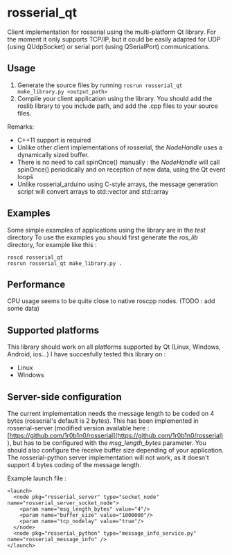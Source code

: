 # rosserial_qt

Client implementation for rosserial using the multi-platform Qt library.
For the moment it only supports TCP/IP, but it could be easily adapted for UDP (using QUdpSocket) or serial port (using QSerialPort) communications.

## Usage

1. Generate the source files by running `rosrun rosserial_qt make_library.py <output_path>`
2. Compile your client application using the library. You should add the roslib library to you include path, and add the .cpp files to your source files.

Remarks:
* C++11 support is required
* Unlike other client implementations of rosserial, the *NodeHandle* uses a dynamically sized buffer.
* There is no need to call spinOnce() manually : the *NodeHandle* will call spinOnce() periodically and on reception of new data, using the Qt event loopŝ
* Unlike rosserial_arduino using C-style arrays, the message generation script will convert arrays to std::vector and std::array

## Examples
Some simple examples of applications using the library are in the *test* directory
To use the examples you should first generate the *ros_lib* directory, for example like this :
```
roscd rosserial_qt
rosrun rosserial_qt make_library.py .
```

## Performance
CPU usage seems to be quite close to native roscpp nodes.
(TODO : add some data)

## Supported platforms
This library should work on all platforms supported by Qt (Linux, Windows, Android, ios...)
I have succesfully tested this library on :
* Linux
* Windows

## Server-side configuration

The current implementation needs the message length to be coded on 4 bytes (rosserial's default is 2 bytes). This has been implemented in rosserial-server (modified version available here : [https://github.com/1r0b1n0/rosserial](https://github.com/1r0b1n0/rosserial) ), but has to be configured with the *msg_length_bytes* parameter.
You should also configure the receive buffer size depending of your application.
The rosserial-python server implementation will not work, as it doesn't support 4 bytes coding of the message length.

Example launch file :
```
<launch>
  <node pkg="rosserial_server" type="socket_node" name="rosserial_server_socket_node">
    <param name="msg_length_bytes" value="4"/>
    <param name="buffer_size" value="1000000"/>
    <param name="tcp_nodelay" value="true"/>
  </node>
  <node pkg="rosserial_python" type="message_info_service.py" name="rosserial_message_info" />
</launch>
```
